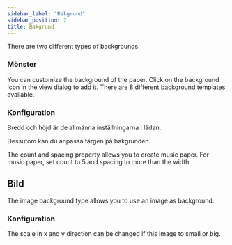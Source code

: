 ```yaml
---
sidebar_label: "Bakgrund"
sidebar_position: 2
title: Bakgrund
---
```


There are two different types of backgrounds.

### Mönster

You can customize the background of the paper. Click on the background icon in the view dialog to add it. There are 8 different background templates available.

### Konfiguration

Bredd och höjd är de allmänna inställningarna i lådan.

Dessutom kan du anpassa färgen på bakgrunden.

The count and spacing property allows you to create music paper. For music paper, set count to 5 and spacing to more than the width.

## Bild

The image background type allows you to use an image as background.

### Konfiguration

The scale in x and y direction can be changed if this image to small or big.
